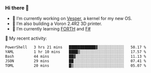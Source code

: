 ### Hi there 👋

<!--
**berkus/berkus** is a ✨ _special_ ✨ repository because its `README.md` (this file) appears on your GitHub profile.

Here are some ideas to get you started:

- 🔭 I’m currently working on ...
- 🌱 I’m currently learning ...
- 👯 I’m looking to collaborate on ...
- 🤔 I’m looking for help with ...
- 💬 Ask me about ...
- 📫 How to reach me: ...
- 😄 Pronouns: ...
- ⚡ Fun fact: ...
-->

- 🔭 I’m currently working on [Vesper](https://github.com/metta-systems/vesper), a kernel for my new OS.
- 🔭 I’m also building a Voron 2.4R2 3D printer.
- 🌱 I’m currently learning [FORTH](http://forth.com/starting-forth/) and [F#](https://fsharpforfunandprofit.com/)

💼 My recent activity:

<!--START_SECTION:waka-->

```txt
PowerShell   3 hrs 21 mins   ████████████▓░░░░░░░░░░░░   50.17 %
YAML         1 hr 10 mins    ████▒░░░░░░░░░░░░░░░░░░░░   17.57 %
Bash         44 mins         ██▓░░░░░░░░░░░░░░░░░░░░░░   11.13 %
JSON         29 mins         ██░░░░░░░░░░░░░░░░░░░░░░░   07.41 %
TOML         20 mins         █▒░░░░░░░░░░░░░░░░░░░░░░░   05.07 %
```

<!--END_SECTION:waka-->
